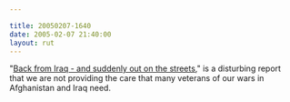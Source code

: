 ```yaml
---

title: 20050207-1640
date: 2005-02-07 21:40:00
layout: rut
---
```


"<a href="http://www.csmonitor.com/2005/0208/p02s01-ussc.html">Back
from Iraq - and suddenly out on the streets</a>," is a disturbing
report that we are not providing the care that many veterans of
our wars in Afghanistan and Iraq need.

